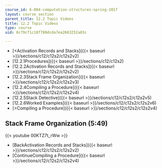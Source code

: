 ```yaml
---
course_id: 6-004-computation-structures-spring-2017
layout: course_section
parent_title: 12.2 Topic Videos
title: 12.2 Topic Videos
type: course
uid: 0c79cf1c18f780dcda7ea2663252a83c

---
```


*   [<Activation Records and Stacks]({{< baseurl >}}/sections/c12/c12s2/c12s2v2)
*   [12.2.1Procedures]({{< baseurl >}}/sections/c12/c12s2)
*   [12.2.2Activation Records and Stacks]({{< baseurl >}}/sections/c12/c12s2/c12s2v2)
*   [12.2.3Stack Frame Organization]({{< baseurl >}}/sections/c12/c12s2/c12s2v3)
*   [12.2.4Compiling a Procedure]({{< baseurl >}}/sections/c12/c12s2/c12s2v4)
*   [12.2.5Stack Detective]({{< baseurl >}}/sections/c12/c12s2/c12s2v5)
*   [12.2.6Worked Examples]({{< baseurl >}}/sections/c12/c12s2/c12s2v6)
*   [\>Compiling a Procedure]({{< baseurl >}}/sections/c12/c12s2/c12s2v4)

Stack Frame Organization (5:49)
-------------------------------

{{< youtube 00KTZ7t_rWw >}}

*   [BackActivation Records and Stacks]({{< baseurl >}}/sections/c12/c12s2/c12s2v2)
*   [ContinueCompiling a Procedure]({{< baseurl >}}/sections/c12/c12s2/c12s2v4)